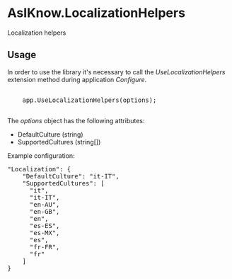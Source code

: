 # AsIKnow.LocalizationHelpers

Localization helpers

## Usage ##

In order to use the library it's necessary to call the _UseLocalizationHelpers_ extension method during application _Configure_.

<pre>

	app.UseLocalizationHelpers(options);

</pre>

The _options_ object has the following attributes:

* DefaultCulture (string)
* SupportedCultures (string[])

Example configuration:

<pre>
"Localization": {
	"DefaultCulture": "it-IT",
	"SupportedCultures": [
	  "it",
	  "it-IT",
	  "en-AU",
	  "en-GB",
	  "en",
	  "es-ES",
	  "es-MX",
	  "es",
	  "fr-FR",
	  "fr"
	]
}
</pre>